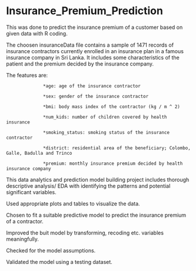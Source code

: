 # Insurance_Premium_Prediction
This was done to predict the insurance premium of a customer based on given data with R coding.

The choosen insuranceData file contains a sample of 1471 records of insurance contractors currently enrolled in an insurance plan 
in a famous insurance company in Sri Lanka. It includes some characteristics of the patient and the premium decided by the insurance company.

The features are:

                  *age: age of the insurance contractor
                  
                  *sex: gender of the insurance contractor 
                  
                  *bmi: body mass index of the contractor (kg / m ^ 2)
                  
                  *num_kids: number of children covered by health insurance
                  
                  *smoking_status: smoking status of the insurance contractor
                  
                  *district: residential area of the beneficiary; Colombo, Galle, Badulla and Trinco
                  
                  *premium: monthly insurance premium decided by health insurance company
                  
This data analytics and prediction model building project includes thorough descriptive analysis/ EDA with identifying the patterns and potential 
significant variables.

Used appropriate plots and tables to visualize the data.

Chosen to fit a suitable predictive model to predict the insurance premium of a contractor.

Improved the buit model by transforming, recoding etc. variables meaningfully.

Checked for the model assumptions.

Validated the model using a testing dataset.
